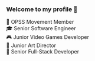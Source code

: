 ### Welcome to my profile 👋

💬 OPSS Movement Member<br>
:mortar_board: Senior Software Engineer<br>
:video_game: Junior Video Games Developer<br>
:art: Junior Art Director<br>
:diamond_shape_with_a_dot_inside: Senior Full-Stack Developer
